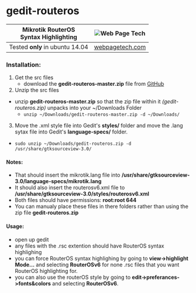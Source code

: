 # gedit-routeros

Mikrotik RouterOS <br /> Syntax Highlighting | ![Web Page Tech](https://avatars3.githubusercontent.com/u/10645972?v=3&s=200)
:---: | :---:
Tested __only__ in ubuntu 14.04 | [webpagetech.com](http://webpagetech.com)

### Installation:

1. Get the src files
    * download the __gedit-routeros-master.zip__ file from [GitHub](https://github.com/webpagetech/gedit-routeros/archive/master.zip)
2. Unzip the src files
  * unzip __gedit-routeros-master.zip__ so that the zip file within it _(gedit-routeros.zip)_ unpacks into your ~/Downloads Folder
    * `unzip ~/Downloads/gedit-routeros-master.zip -d ~/Downloads/`
3. Move the .xml style file into Gedit's __styles/__  folder and move the .lang sytax file into Gedit's __language-specs/__ folder.
  * `sudo unzip ~/Downloads/gedit-routeros.zip -d /usr/share/gtksourceview-3.0/`

#### Notes:

* That should insert the mikrotik.lang file into __/usr/share/gtksourceview-3.0/language-specs/mikrotik.lang__
* It should also insert the routerosv6.xml file to __/usr/share/gtksourceview-3.0/styles/routerosv6.xml__
* Both files should have permissions: __root:root 644__
* You can manualy place these files in there folders rather than using the zip file __gedit-routeros.zip__

#### Usage:

* open up gedit
* any files with the .rsc extention should have RouterOS syntax highlighing
* you can force RouterOS syntax highlighing by going to __view->highlight Mode...__ and selecting __RouterOSv6__ for none .rsc files that you want RouterOS highlighting for.
* you can also use the routerOS style by going to __edit->preferances->fonts&colors__ and selecting __RouterOSv6__. 
